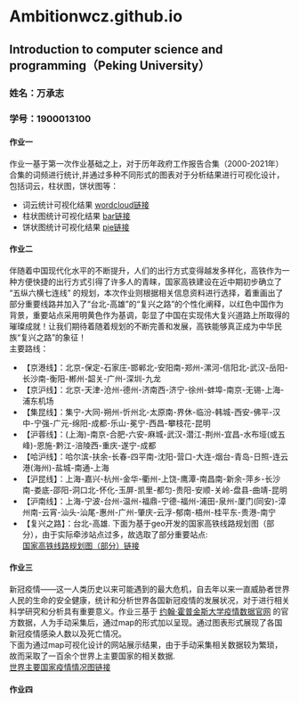 # Ambitionwcz.github.io
## Introduction to computer science and programming（Peking University） 

### 姓名：万承志
### 学号：1900013100

#### 作业一
作业一基于第一次作业基础之上，对于历年政府工作报告合集（2000-2021年）合集的词频进行统计,并通过多种不同形式的图表对于分析结果进行可视化设计，包括词云，柱状图，饼状图等：  
* 词云统计可视化结果
[wordcloud链接](https://Ambitionwcz.github.io/历年政府工作报告合集词云.html)  
* 柱状图统计可视化结果
[bar链接](https://Ambitionwcz.github.io/历年政府工作报告词频统计柱状图.html)  
* 饼状图统计可视化结果
[pie链接](https://Ambitionwcz.github.io/历年政府工作报告饼状图.html)  

#### 作业二
  伴随着中国现代化水平的不断提升，人们的出行方式变得越发多样化，高铁作为一种方便快捷的出行方式引得了许多人的青睐，国家高铁建设在近中期初步确立了 “五纵六横七连线” 的规划，本次作业则根据相关信息资料进行选择，着重画出了部分重要线路并加入了“台北-高雄”的“复兴之路”的个性化阐释，以红色中国作为背景，重要站点采用明黄色作为基调，彰显了中国在实现伟大复兴道路上所取得的璀璨成就！让我们期待着随着规划的不断完善和发展，高铁能够真正成为中华民族“复兴之路”的象征！  
主要路线：  
* 【京港线】：北京-保定-石家庄-邯郸北-安阳南-郑州-漯河-信阳北-武汉-岳阳-长沙南-衡阳-郴州-韶关-广州-深圳-九龙
* 【京沪线】：北京-天津-沧州-德州-济南西-济宁-徐州-蚌埠-南京-无锡-上海-浦东机场
* 【集昆线】：集宁-大同-朔州-忻州北-太原南-界休-临汾-韩城-西安-佛平-汉中-宁强-广元-绵阳-成都-乐山-冕宁-西昌-攀枝花-昆明
* 【沪蓉线】：(上海)-南京-合肥-六安-麻城-武汉-潜江-荆州-宜昌-水布垭(或五峰)-恩施-黔江-涪陵西-重庆-遂宁-成都
* 【哈沪线】：哈尔滨-扶余-长春-四平南-沈阳-营口-大连-烟台-青岛-日照-连云港(海州)-盐城-南通-上海
* 【沪昆线】：上海-嘉兴-杭州-金华-衢州-上饶-鹰潭-南昌南-新余-萍乡-长沙南-娄底-邵阳-洞口北-怀化-玉屏-凯里-都匀-贵阳-安顺-关岭-盘县-曲靖-昆明
* 【沪南线】：上海-宁波-台州-温州-福鼎-宁德-福州-浦田-泉州-厦门(同安)-漳州南-云宵-汕头-汕尾-惠州-广州-肇庆-云浮-郁南-梧州-桂平东-贵港-南宁
* 【复兴之路】：台北-高雄. 
  下面为基于geo开发的国家高铁线路规划图（部分），由于实际牵涉站点过多，故选取了部分重要站点:    
  [国家高铁线路规划图（部分）链接](https://Ambitionwcz.github.io/geo_高铁线路规划图.html) 

#### 作业三
  新冠疫情——这一人类历史以来可能遇到的最大危机，自去年以来一直威胁者世界人民的生命的安全健康，统计和分析世界各国新冠疫情的发展状况，对于进行相关科学研究和分析具有重要意义。作业三基于
  [约翰·霍普金斯大学疫情数据官网](https://coronavirus.jhu.edu/map.html)
  的官方数据，人为手动采集后，通过map的形式加以呈现。通过图表形式展现了各国新冠疫情感染人数以及死亡情况。  
  下面为通过map可视化设计的网站展示结果，由于手动采集相关数据较为繁琐，故而采取了一百余个世界上主要国家的相关数据.  
  [世界主要国家疫情情况图链接](https://Ambitionwcz.github.io/map_COVID_19.html) 

#### 作业四


